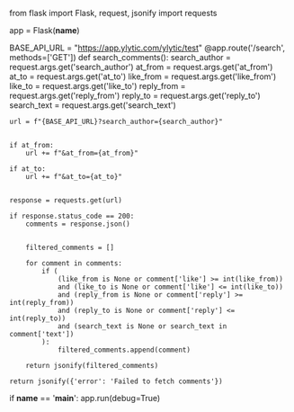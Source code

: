 from flask import Flask, request, jsonify
import requests

app = Flask(__name__)

BASE_API_URL = "https://app.ylytic.com/ylytic/test"
@app.route('/search', methods=['GET'])
def search_comments():
    search_author = request.args.get('search_author')
    at_from = request.args.get('at_from')
    at_to = request.args.get('at_to')
    like_from = request.args.get('like_from')
    like_to = request.args.get('like_to')
    reply_from = request.args.get('reply_from')
    reply_to = request.args.get('reply_to')
    search_text = request.args.get('search_text')

    
    url = f"{BASE_API_URL}?search_author={search_author}"

    
    if at_from:
        url += f"&at_from={at_from}"

    if at_to:
        url += f"&at_to={at_to}"

    
    response = requests.get(url)

    if response.status_code == 200:
        comments = response.json()

        
        filtered_comments = []

        for comment in comments:
            if (
                (like_from is None or comment['like'] >= int(like_from))
                and (like_to is None or comment['like'] <= int(like_to))
                and (reply_from is None or comment['reply'] >= int(reply_from))
                and (reply_to is None or comment['reply'] <= int(reply_to))
                and (search_text is None or search_text in comment['text'])
            ):
                filtered_comments.append(comment)

        return jsonify(filtered_comments)

    return jsonify({'error': 'Failed to fetch comments'})

if __name__ == '__main__':
    app.run(debug=True)

